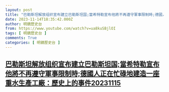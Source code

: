 ```yaml
---
layout: post
title: "巴勒斯坦解放组织宣布建立巴勒斯坦国;當希特勒宣布他將不再遵守軍事限制時;德國人正在忙碌地建造一座重水生產工廠：歷史上的事件20231115"
date: 2023-11-14T18:35:42.000Z
author: 明鏡歷史台
from: https://www.youtube.com/watch?v=ua8kuSBjlOI
tags: [ 明鏡歷史台 ]
comments: True
categories: [ 明鏡歷史台 ]
---
```

<!--1699986942000-->
[巴勒斯坦解放组织宣布建立巴勒斯坦国;當希特勒宣布他將不再遵守軍事限制時;德國人正在忙碌地建造一座重水生產工廠：歷史上的事件20231115](https://www.youtube.com/watch?v=ua8kuSBjlOI)
------

<div>

</div>
